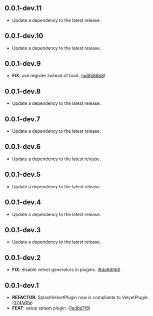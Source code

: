 ## 0.0.1-dev.11

 - Update a dependency to the latest release.

## 0.0.1-dev.10

 - Update a dependency to the latest release.

## 0.0.1-dev.9

 - **FIX**: use register instead of boot. ([ad9586b8](https://github.com/dedecube/velvet/commit/ad9586b8e33bbd9896bc0f0809ca4a373e85bff5))

## 0.0.1-dev.8

 - Update a dependency to the latest release.

## 0.0.1-dev.7

 - Update a dependency to the latest release.

## 0.0.1-dev.6

 - Update a dependency to the latest release.

## 0.0.1-dev.5

 - Update a dependency to the latest release.

## 0.0.1-dev.4

 - Update a dependency to the latest release.

## 0.0.1-dev.3

 - Update a dependency to the latest release.

## 0.0.1-dev.2

 - **FIX**: disable velvet generators in plugins. ([8da6df4d](https://github.com/dedecube/velvet/commit/8da6df4db3dffc597b55c40ca56c9c3ea8f15e33))

## 0.0.1-dev.1

 - **REFACTOR**: SplashVelvetPlugin now is compliante to VelvetPlugin. ([374fa1fa](https://github.com/dedecube/velvet/commit/374fa1faa659c4f6ed283c36c160c5051e5398da))
 - **FEAT**: setup splash plugin. ([1edbe7f8](https://github.com/dedecube/velvet/commit/1edbe7f8ab1fe1bb5204938a11b45c4537eca634))

